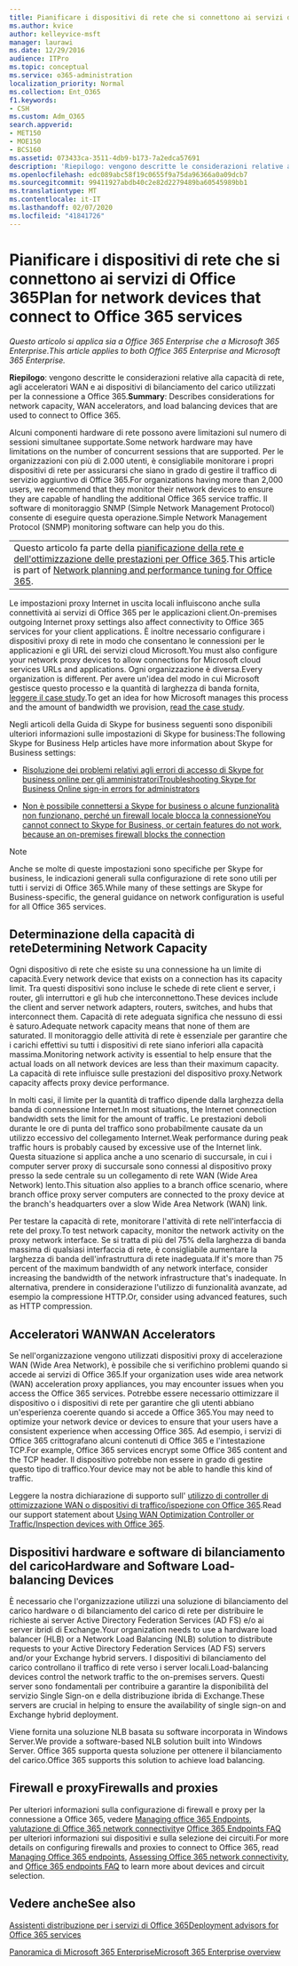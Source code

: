 ```yaml
---
title: Pianificare i dispositivi di rete che si connettono ai servizi di Office 365
ms.author: kvice
author: kelleyvice-msft
manager: laurawi
ms.date: 12/29/2016
audience: ITPro
ms.topic: conceptual
ms.service: o365-administration
localization_priority: Normal
ms.collection: Ent_O365
f1.keywords:
- CSH
ms.custom: Adm_O365
search.appverid:
- MET150
- MOE150
- BCS160
ms.assetid: 073433ca-3511-4db9-b173-7a2edca57691
description: 'Riepilogo: vengono descritte le considerazioni relative alla capacità di rete, agli acceleratori WAN e ai dispositivi di bilanciamento del carico utilizzati per la connessione a Office 365.'
ms.openlocfilehash: edc089abc58f19c0655f9a75da96366a0a09dcb7
ms.sourcegitcommit: 99411927abdb40c2e82d2279489ba60545989bb1
ms.translationtype: MT
ms.contentlocale: it-IT
ms.lasthandoff: 02/07/2020
ms.locfileid: "41841726"
---
```

# <a name="plan-for-network-devices-that-connect-to-office-365-services"></a><span data-ttu-id="dcd38-103">Pianificare i dispositivi di rete che si connettono ai servizi di Office 365</span><span class="sxs-lookup"><span data-stu-id="dcd38-103">Plan for network devices that connect to Office 365 services</span></span>

<span data-ttu-id="dcd38-104">*Questo articolo si applica sia a Office 365 Enterprise che a Microsoft 365 Enterprise*.</span><span class="sxs-lookup"><span data-stu-id="dcd38-104">*This article applies to both Office 365 Enterprise and Microsoft 365 Enterprise.*</span></span>
  
<span data-ttu-id="dcd38-105">**Riepilogo**: vengono descritte le considerazioni relative alla capacità di rete, agli acceleratori WAN e ai dispositivi di bilanciamento del carico utilizzati per la connessione a Office 365.</span><span class="sxs-lookup"><span data-stu-id="dcd38-105">**Summary**: Describes considerations for network capacity, WAN accelerators, and load balancing devices that are used to connect to Office 365.</span></span>

<span data-ttu-id="dcd38-106">Alcuni componenti hardware di rete possono avere limitazioni sul numero di sessioni simultanee supportate.</span><span class="sxs-lookup"><span data-stu-id="dcd38-106">Some network hardware may have limitations on the number of concurrent sessions that are supported.</span></span> <span data-ttu-id="dcd38-107">Per le organizzazioni con più di 2.000 utenti, è consigliabile monitorare i propri dispositivi di rete per assicurarsi che siano in grado di gestire il traffico di servizio aggiuntivo di Office 365.</span><span class="sxs-lookup"><span data-stu-id="dcd38-107">For organizations having more than 2,000 users, we recommend that they monitor their network devices to ensure they are capable of handling the additional Office 365 service traffic.</span></span> <span data-ttu-id="dcd38-108">Il software di monitoraggio SNMP (Simple Network Management Protocol) consente di eseguire questa operazione.</span><span class="sxs-lookup"><span data-stu-id="dcd38-108">Simple Network Management Protocol (SNMP) monitoring software can help you do this.</span></span>

||
|:-----|
| <span data-ttu-id="dcd38-109">Questo articolo fa parte della [pianificazione della rete e dell'ottimizzazione delle prestazioni per Office 365](https://aka.ms/tune).</span><span class="sxs-lookup"><span data-stu-id="dcd38-109">This article is part of [Network planning and performance tuning for Office 365](https://aka.ms/tune).</span></span>|

<span data-ttu-id="dcd38-110">Le impostazioni proxy Internet in uscita locali influiscono anche sulla connettività ai servizi di Office 365 per le applicazioni client.</span><span class="sxs-lookup"><span data-stu-id="dcd38-110">On-premises outgoing Internet proxy settings also affect connectivity to Office 365 services for your client applications.</span></span> <span data-ttu-id="dcd38-111">È inoltre necessario configurare i dispositivi proxy di rete in modo che consentano le connessioni per le applicazioni e gli URL dei servizi cloud Microsoft.</span><span class="sxs-lookup"><span data-stu-id="dcd38-111">You must also configure your network proxy devices to allow connections for Microsoft cloud services URLs and applications.</span></span> <span data-ttu-id="dcd38-112">Ogni organizzazione è diversa.</span><span class="sxs-lookup"><span data-stu-id="dcd38-112">Every organization is different.</span></span> <span data-ttu-id="dcd38-113">Per avere un'idea del modo in cui Microsoft gestisce questo processo e la quantità di larghezza di banda fornita, [leggere il case study](https://www.microsoft.com/itshowcase/Article/Content/631/Optimizing-network-performance-for-Microsoft-Office-365).</span><span class="sxs-lookup"><span data-stu-id="dcd38-113">To get an idea for how Microsoft manages this process and the amount of bandwidth we provision, [read the case study](https://www.microsoft.com/itshowcase/Article/Content/631/Optimizing-network-performance-for-Microsoft-Office-365).</span></span>
  
<span data-ttu-id="dcd38-114">Negli articoli della Guida di Skype for business seguenti sono disponibili ulteriori informazioni sulle impostazioni di Skype for business:</span><span class="sxs-lookup"><span data-stu-id="dcd38-114">The following Skype for Business Help articles have more information about Skype for Business settings:</span></span>
  
- [<span data-ttu-id="dcd38-115">Risoluzione dei problemi relativi agli errori di accesso di Skype for business online per gli amministratori</span><span class="sxs-lookup"><span data-stu-id="dcd38-115">Troubleshooting Skype for Business Online sign-in errors for administrators</span></span>](https://docs.microsoft.com/skypeforbusiness/set-up-skype-for-business-online/troubleshooting-sign-in-errors-for-admins)

- [<span data-ttu-id="dcd38-116">Non è possibile connettersi a Skype for business o alcune funzionalità non funzionano, perché un firewall locale blocca la connessione</span><span class="sxs-lookup"><span data-stu-id="dcd38-116">You cannot connect to Skype for Business, or certain features do not work, because an on-premises firewall blocks the connection</span></span>](https://go.microsoft.com/fwlink/p/?LinkID=243625)

> [!NOTE]
> <span data-ttu-id="dcd38-117">Anche se molte di queste impostazioni sono specifiche per Skype for business, le indicazioni generali sulla configurazione di rete sono utili per tutti i servizi di Office 365.</span><span class="sxs-lookup"><span data-stu-id="dcd38-117">While many of these settings are Skype for Business-specific, the general guidance on network configuration is useful for all Office 365 services.</span></span>
  
## <a name="determining-network-capacity"></a><span data-ttu-id="dcd38-118">Determinazione della capacità di rete</span><span class="sxs-lookup"><span data-stu-id="dcd38-118">Determining Network Capacity</span></span>

<span data-ttu-id="dcd38-119">Ogni dispositivo di rete che esiste su una connessione ha un limite di capacità.</span><span class="sxs-lookup"><span data-stu-id="dcd38-119">Every network device that exists on a connection has its capacity limit.</span></span> <span data-ttu-id="dcd38-120">Tra questi dispositivi sono incluse le schede di rete client e server, i router, gli interruttori e gli hub che interconnettono.</span><span class="sxs-lookup"><span data-stu-id="dcd38-120">These devices include the client and server network adapters, routers, switches, and hubs that interconnect them.</span></span> <span data-ttu-id="dcd38-121">Capacità di rete adeguata significa che nessuno di essi è saturo.</span><span class="sxs-lookup"><span data-stu-id="dcd38-121">Adequate network capacity means that none of them are saturated.</span></span> <span data-ttu-id="dcd38-122">Il monitoraggio delle attività di rete è essenziale per garantire che i carichi effettivi su tutti i dispositivi di rete siano inferiori alla capacità massima.</span><span class="sxs-lookup"><span data-stu-id="dcd38-122">Monitoring network activity is essential to help ensure that the actual loads on all network devices are less than their maximum capacity.</span></span> <span data-ttu-id="dcd38-123">La capacità di rete influisce sulle prestazioni del dispositivo proxy.</span><span class="sxs-lookup"><span data-stu-id="dcd38-123">Network capacity affects proxy device performance.</span></span>
  
<span data-ttu-id="dcd38-124">In molti casi, il limite per la quantità di traffico dipende dalla larghezza della banda di connessione Internet.</span><span class="sxs-lookup"><span data-stu-id="dcd38-124">In most situations, the Internet connection bandwidth sets the limit for the amount of traffic.</span></span> <span data-ttu-id="dcd38-125">Le prestazioni deboli durante le ore di punta del traffico sono probabilmente causate da un utilizzo eccessivo del collegamento Internet.</span><span class="sxs-lookup"><span data-stu-id="dcd38-125">Weak performance during peak traffic hours is probably caused by excessive use of the Internet link.</span></span> <span data-ttu-id="dcd38-126">Questa situazione si applica anche a uno scenario di succursale, in cui i computer server proxy di succursale sono connessi al dispositivo proxy presso la sede centrale su un collegamento di rete WAN (Wide Area Network) lento.</span><span class="sxs-lookup"><span data-stu-id="dcd38-126">This situation also applies to a branch office scenario, where branch office proxy server computers are connected to the proxy device at the branch's headquarters over a slow Wide Area Network (WAN) link.</span></span>
  
<span data-ttu-id="dcd38-127">Per testare la capacità di rete, monitorare l'attività di rete nell'interfaccia di rete del proxy.</span><span class="sxs-lookup"><span data-stu-id="dcd38-127">To test network capacity, monitor the network activity on the proxy network interface.</span></span> <span data-ttu-id="dcd38-128">Se si tratta di più del 75% della larghezza di banda massima di qualsiasi interfaccia di rete, è consigliabile aumentare la larghezza di banda dell'infrastruttura di rete inadeguata.</span><span class="sxs-lookup"><span data-stu-id="dcd38-128">If it's more than 75 percent of the maximum bandwidth of any network interface, consider increasing the bandwidth of the network infrastructure that's inadequate.</span></span> <span data-ttu-id="dcd38-129">In alternativa, prendere in considerazione l'utilizzo di funzionalità avanzate, ad esempio la compressione HTTP.</span><span class="sxs-lookup"><span data-stu-id="dcd38-129">Or, consider using advanced features, such as HTTP compression.</span></span>
  
## <a name="wan-accelerators"></a><span data-ttu-id="dcd38-130">Acceleratori WAN</span><span class="sxs-lookup"><span data-stu-id="dcd38-130">WAN Accelerators</span></span>

<span data-ttu-id="dcd38-131">Se nell'organizzazione vengono utilizzati dispositivi proxy di accelerazione WAN (Wide Area Network), è possibile che si verifichino problemi quando si accede ai servizi di Office 365.</span><span class="sxs-lookup"><span data-stu-id="dcd38-131">If your organization uses wide area network (WAN) acceleration proxy appliances, you may encounter issues when you access the Office 365 services.</span></span> <span data-ttu-id="dcd38-132">Potrebbe essere necessario ottimizzare il dispositivo o i dispositivi di rete per garantire che gli utenti abbiano un'esperienza coerente quando si accede a Office 365.</span><span class="sxs-lookup"><span data-stu-id="dcd38-132">You may need to optimize your network device or devices to ensure that your users have a consistent experience when accessing Office 365.</span></span> <span data-ttu-id="dcd38-133">Ad esempio, i servizi di Office 365 crittografano alcuni contenuti di Office 365 e l'intestazione TCP.</span><span class="sxs-lookup"><span data-stu-id="dcd38-133">For example, Office 365 services encrypt some Office 365 content and the TCP header.</span></span> <span data-ttu-id="dcd38-134">Il dispositivo potrebbe non essere in grado di gestire questo tipo di traffico.</span><span class="sxs-lookup"><span data-stu-id="dcd38-134">Your device may not be able to handle this kind of traffic.</span></span>
  
<span data-ttu-id="dcd38-135">Leggere la nostra dichiarazione di supporto sull' [utilizzo di controller di ottimizzazione WAN o dispositivi di traffico/ispezione con Office 365](https://support.microsoft.com/kb/2690045).</span><span class="sxs-lookup"><span data-stu-id="dcd38-135">Read our support statement about [Using WAN Optimization Controller or Traffic/Inspection devices with Office 365](https://support.microsoft.com/kb/2690045).</span></span>
  
## <a name="hardware-and-software-load-balancing-devices"></a><span data-ttu-id="dcd38-136">Dispositivi hardware e software di bilanciamento del carico</span><span class="sxs-lookup"><span data-stu-id="dcd38-136">Hardware and Software Load-balancing Devices</span></span>

<span data-ttu-id="dcd38-137">È necessario che l'organizzazione utilizzi una soluzione di bilanciamento del carico hardware o di bilanciamento del carico di rete per distribuire le richieste ai server Active Directory Federation Services (AD FS) e/o ai server ibridi di Exchange.</span><span class="sxs-lookup"><span data-stu-id="dcd38-137">Your organization needs to use a hardware load balancer (HLB) or a Network Load Balancing (NLB) solution to distribute requests to your Active Directory Federation Services (AD FS) servers and/or your Exchange hybrid servers.</span></span> <span data-ttu-id="dcd38-138">I dispositivi di bilanciamento del carico controllano il traffico di rete verso i server locali.</span><span class="sxs-lookup"><span data-stu-id="dcd38-138">Load-balancing devices control the network traffic to the on-premises servers.</span></span> <span data-ttu-id="dcd38-139">Questi server sono fondamentali per contribuire a garantire la disponibilità del servizio Single Sign-on e della distribuzione ibrida di Exchange.</span><span class="sxs-lookup"><span data-stu-id="dcd38-139">These servers are crucial in helping to ensure the availability of single sign-on and Exchange hybrid deployment.</span></span>
  
<span data-ttu-id="dcd38-140">Viene fornita una soluzione NLB basata su software incorporata in Windows Server.</span><span class="sxs-lookup"><span data-stu-id="dcd38-140">We provide a software-based NLB solution built into Windows Server.</span></span> <span data-ttu-id="dcd38-141">Office 365 supporta questa soluzione per ottenere il bilanciamento del carico.</span><span class="sxs-lookup"><span data-stu-id="dcd38-141">Office 365 supports this solution to achieve load balancing.</span></span>
  
## <a name="firewalls-and-proxies"></a><span data-ttu-id="dcd38-142">Firewall e proxy</span><span class="sxs-lookup"><span data-stu-id="dcd38-142">Firewalls and proxies</span></span>

<span data-ttu-id="dcd38-143">Per ulteriori informazioni sulla configurazione di firewall e proxy per la connessione a Office 365, vedere [Managing office 365 Endpoints](https://support.office.com/article/99cab9d4-ef59-4207-9f2b-3728eb46bf9a), [valutazione di Office 365 network connectivity](assessing-network-connectivity.md)e [Office 365 Endpoints FAQ](https://support.office.com/article/d4088321-1c89-4b96-9c99-54c75cae2e6d) per ulteriori informazioni sui dispositivi e sulla selezione dei circuiti.</span><span class="sxs-lookup"><span data-stu-id="dcd38-143">For more details on configuring firewalls and proxies to connect to Office 365, read [Managing Office 365 endpoints](https://support.office.com/article/99cab9d4-ef59-4207-9f2b-3728eb46bf9a), [Assessing Office 365 network connectivity](assessing-network-connectivity.md), and [Office 365 endpoints FAQ](https://support.office.com/article/d4088321-1c89-4b96-9c99-54c75cae2e6d) to learn more about devices and circuit selection.</span></span>
  
## <a name="see-also"></a><span data-ttu-id="dcd38-144">Vedere anche</span><span class="sxs-lookup"><span data-stu-id="dcd38-144">See also</span></span>

[<span data-ttu-id="dcd38-145">Assistenti distribuzione per i servizi di Office 365</span><span class="sxs-lookup"><span data-stu-id="dcd38-145">Deployment advisors for Office 365 services</span></span>](deployment-advisors-for-office-365.md)

[<span data-ttu-id="dcd38-146">Panoramica di Microsoft 365 Enterprise</span><span class="sxs-lookup"><span data-stu-id="dcd38-146">Microsoft 365 Enterprise overview</span></span>](https://docs.microsoft.com/microsoft-365/enterprise/microsoft-365-overview)

